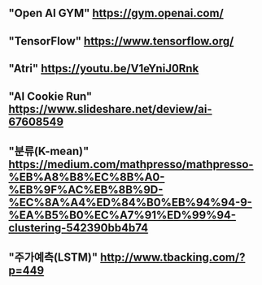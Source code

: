 ## **"Open AI GYM" <https://gym.openai.com/>**

## **"TensorFlow"  <https://www.tensorflow.org/>**

## **"Atri" <https://youtu.be/V1eYniJ0Rnk>**
## **"AI Cookie Run" <https://www.slideshare.net/deview/ai-67608549>**

## **"분류(K-mean)" <https://medium.com/mathpresso/mathpresso-%EB%A8%B8%EC%8B%A0-%EB%9F%AC%EB%8B%9D-%EC%8A%A4%ED%84%B0%EB%94%94-9-%EA%B5%B0%EC%A7%91%ED%99%94-clustering-542390bb4b74>**

## **"주가예측(LSTM)" <http://www.tbacking.com/?p=449>**
